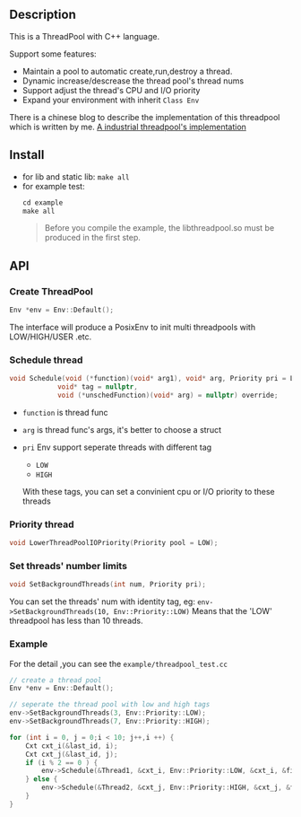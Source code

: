 ## Description
This is a ThreadPool with C++ language.

Support some features:
- Maintain a pool to automatic create,run,destroy a thread.
- Dynamic increase/descrease the thread pool's thread nums
- Support adjust the thread's CPU and I/O priority
- Expand your environment with inherit `Class Env`

There is a chinese blog to describe the implementation of this threadpool which is written by me.
[A industrial threadpool's implementation](https://blog.csdn.net/Z_Stand/article/details/114156801?spm=1001.2014.3001.5502)

## Install
- for lib and static lib: `make all`
- for example test: 
    ```c
    cd example
    make all
    ```
    > Before you compile the example, the libthreadpool.so must be produced
    > in the first step.  

## API
### Create ThreadPool
```c++
Env *env = Env::Default();
```
The interface will produce a PosixEnv to init multi threadpools with LOW/HIGH/USER .etc.

### Schedule thread
```c
void Schedule(void (*function)(void* arg1), void* arg, Priority pri = LOW,
            void* tag = nullptr,
            void (*unschedFunction)(void* arg) = nullptr) override;
```

- `function` is thread func
- `arg` is thread func's args, it's better to choose a struct
- `pri` Env support seperate threads with different tag 
    - `LOW`
    - `HIGH`
    
    With these tags, you can set a convinient cpu or I/O priority to these threads
    
### Priority thread
```c
void LowerThreadPoolIOPriority(Priority pool = LOW);
```

### Set threads' number limits
```c
void SetBackgroundThreads(int num, Priority pri);
```
You can set the threads' num with identity tag, eg: `env->SetBackgroundThreads(10, Env::Priority::LOW)` 
Means that the 'LOW' threadpool has less than 10 threads. 


### Example
For the detail ,you can see the `example/threadpool_test.cc`

```c
// create a thread pool
Env *env = Env::Default();

// seperate the thread pool with low and high tags
env->SetBackgroundThreads(3, Env::Priority::LOW);
env->SetBackgroundThreads(7, Env::Priority::HIGH);

for (int i = 0, j = 0;i < 10; j++,i ++) {
    Cxt cxt_i(&last_id, i);
    Cxt cxt_j(&last_id, j);
    if (i % 2 == 0 ) {
        env->Schedule(&Thread1, &cxt_i, Env::Priority::LOW, &cxt_i, &finish1);
    } else {
        env->Schedule(&Thread2, &cxt_j, Env::Priority::HIGH, &cxt_j, &finish1);
    }
}
```

